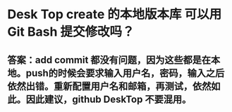 # Desk Top create 的本地版本库 可以用Git Bash 提交修改吗？
## 答案：add  commit 都没有问题，因为这些都是在本地。push的时候会要求输入用户名，密码，输入之后依然出错。重新配置用户名和邮箱，再测试，依然如此。因此建议，github DeskTop 不要混用。
